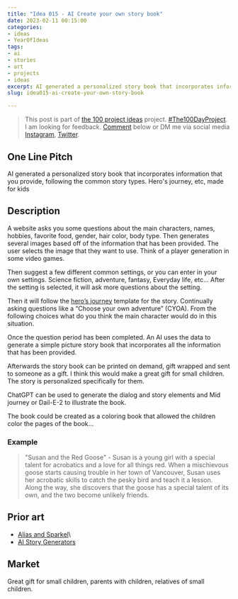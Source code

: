 ```yaml
---
title: "Idea 015 - AI Create your own story book"
date: 2023-02-11 00:15:00
categories:
- ideas
- YearOfIdeas
tags:
- ai
- stories
- art
- projects
- ideas
excerpt: AI generated a personalized story book that incorporates information that you provide, following the common story types. Hero's journey, etc, made for kids
slug: idea015-ai-create-your-own-story-book

---
```


> This post is part of [the 100 project ideas](/projects/2023-100-ideas/) project. [#The100DayProject](https://www.the100dayproject.org/). I am looking for feedback. <a href='#utterances-comments'>Comment</a> below or DM me via social media <a href="https://instagram.com/funvill" rel="nofollow noopener noreferrer"><i class="fab fa-fw fa-instagram" aria-hidden="true"></i><span class="label">Instagram</span></a>, <a href="https://twitter.com/funvill" rel="nofollow noopener noreferrer"><i class="fab fa-fw fa-twitter" aria-hidden="true"></i><span class="label">Twitter</span></a>.

## One Line Pitch

AI generated a personalized story book that incorporates information that you provide, following the common story types. Hero's journey, etc, made for kids

## Description

A website asks you some questions about the main characters, names, hobbies, favorite food, gender, hair color, body type. Then generates several images based off of the information that has been provided. The user selects the image that they want to use. Think of a player generation in some video games.

Then suggest a few different common settings, or you can enter in your own settings. Science fiction, adventure, fantasy, Everyday life, etc… After the setting is selected, it will ask more questions about the setting.

Then it will follow the [hero’s journey](https://en.wikipedia.org/wiki/Hero%27s_journey) template for the story. Continually asking questions like a “Choose your own adventure” (CYOA). From the following choices what do you think the main character would do in this situation.  

Once the question period has been completed. An AI uses the data to generate a simple picture story book that incorporates all the information that has been provided.

Afterwards the story book can be printed on demand, gift wrapped and sent to someone as a gift. I think this would make a great gift for small children. The story is personalized specifically for them.

ChatGPT can be used to generate the dialog and story elements and Mid journey or Dail-E-2 to illustrate the book.

The book could be created as a coloring book that allowed the children color the pages of the book...

### Example

> "Susan and the Red Goose" - Susan is a young girl with a special talent for acrobatics and a love for all things red. When a mischievous goose starts causing trouble in her town of Vancouver, Susan uses her acrobatic skills to catch the pesky bird and teach it a lesson. Along the way, she discovers that the goose has a special talent of its own, and the two become unlikely friends.

## Prior art

- [Alias and Sparkel](https://twitter.com/ammaar/status/1601284293363261441?t=lfPIyR5qgierGC3UnYX4YA&s=19)\
- [AI Story Generators](https://aiartists.org/ai-story-generators)

## Market

Great gift for small children, parents with children, relatives of small children.
